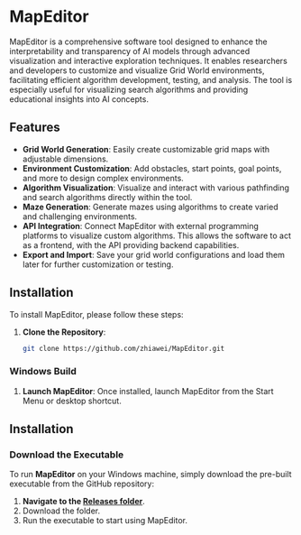 # MapEditor

MapEditor is a comprehensive software tool designed to enhance the interpretability and transparency of AI models through advanced visualization and interactive exploration techniques. It enables researchers and developers to customize and visualize Grid World environments, facilitating efficient algorithm development, testing, and analysis. The tool is especially useful for visualizing search algorithms and providing educational insights into AI concepts.

## Features

- **Grid World Generation**: Easily create customizable grid maps with adjustable dimensions.
- **Environment Customization**: Add obstacles, start points, goal points, and more to design complex environments.
- **Algorithm Visualization**: Visualize and interact with various pathfinding and search algorithms directly within the tool.
- **Maze Generation**: Generate mazes using algorithms to create varied and challenging environments.
- **API Integration**: Connect MapEditor with external programming platforms to visualize custom algorithms. This allows the software to act as a frontend, with the API providing backend capabilities.
- **Export and Import**: Save your grid world configurations and load them later for further customization or testing.

## Installation

To install MapEditor, please follow these steps:

1. **Clone the Repository**:  
   ```bash
   git clone https://github.com/zhiawei/MapEditor.git

### Windows Build

1. **Launch MapEditor**: Once installed, launch MapEditor from the Start Menu or desktop shortcut.

## Installation

### Download the Executable

To run **MapEditor** on your Windows machine, simply download the pre-built executable from the GitHub repository:

1. **Navigate to the [Releases folder](https://github.com/zhiawei/MapEditor/build/Release)**.
2. Download the folder.
3. Run the executable to start using MapEditor.
